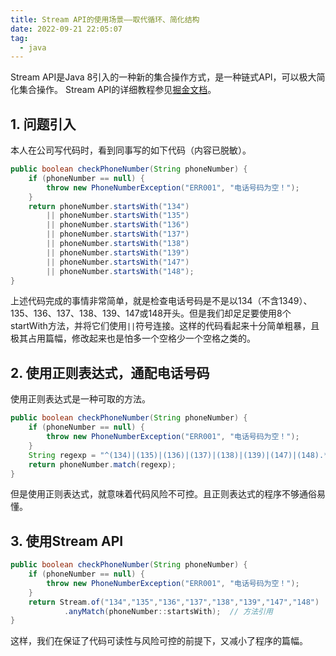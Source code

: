 ```yaml
---
title: Stream API的使用场景——取代循环、简化结构
date: 2022-09-21 22:05:07
tag: 
  - java
---
```


Stream API是Java 8引入的一种新的集合操作方式，是一种链式API，可以极大简化集合操作。 Stream API的详细教程参见[掘金文档](https://juejin.cn/post/6844903830254010381)。

<!-- more -->

## 1. 问题引入

本人在公司写代码时，看到同事写的如下代码（内容已脱敏）。

```java
public boolean checkPhoneNumber(String phoneNumber) {
    if (phoneNumber == null) {
        throw new PhoneNumberException("ERR001", "电话号码为空！");
    }
    return phoneNumber.startsWith("134") 
        || phoneNumber.startsWith("135")
        || phoneNumber.startsWith("136")
        || phoneNumber.startsWith("137")
        || phoneNumber.startsWith("138")
        || phoneNumber.startsWith("139")
        || phoneNumber.startsWith("147")
        || phoneNumber.startsWith("148");
}
```

上述代码完成的事情非常简单，就是检查电话号码是不是以134（不含1349）、135、136、137、138、139、147或148开头。但是我们却足足要使用8个startWith方法，并将它们使用`||`符号连接。这样的代码看起来十分简单粗暴，且极其占用篇幅，修改起来也是怕多一个空格少一个空格之类的。

## 2. 使用正则表达式，通配电话号码

使用正则表达式是一种可取的方法。

```java
public boolean checkPhoneNumber(String phoneNumber) {
    if (phoneNumber == null) {
        throw new PhoneNumberException("ERR001", "电话号码为空！");
    }
    String regexp = "^(134)|(135)|(136)|(137)|(138)|(139)|(147)|(148).*$";
    return phoneNumber.match(regexp);
}
```

但是使用正则表达式，就意味着代码风险不可控。且正则表达式的程序不够通俗易懂。

## 3. 使用Stream API

```java
public boolean checkPhoneNumber(String phoneNumber) {
    if (phoneNumber == null) {
        throw new PhoneNumberException("ERR001", "电话号码为空！");
    }
    return Stream.of("134","135","136","137","138","139","147","148")
            .anyMatch(phoneNumber::startsWith);  // 方法引用
}
```
这样，我们在保证了代码可读性与风险可控的前提下，又减小了程序的篇幅。